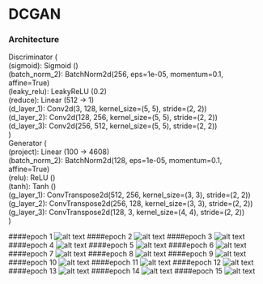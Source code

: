 # DCGAN

### Architecture
Discriminator (<br>
  (sigmoid): Sigmoid ()<br>
  (batch_norm_2): BatchNorm2d(256, eps=1e-05, momentum=0.1, affine=True)<br>
  (leaky_relu): LeakyReLU (0.2)<br>
  (reduce): Linear (512 -> 1)<br>
  (d_layer_1): Conv2d(3, 128, kernel_size=(5, 5), stride=(2, 2))<br>
  (d_layer_2): Conv2d(128, 256, kernel_size=(5, 5), stride=(2, 2))<br>
  (d_layer_3): Conv2d(256, 512, kernel_size=(5, 5), stride=(2, 2))<br>
)<br>
Generator (<br>
  (project): Linear (100 -> 4608)<br>
  (batch_norm_2): BatchNorm2d(128, eps=1e-05, momentum=0.1, affine=True)<br>
  (relu): ReLU ()<br>
  (tanh): Tanh ()<br>
  (g_layer_1): ConvTranspose2d(512, 256, kernel_size=(3, 3), stride=(2, 2))<br>
  (g_layer_2): ConvTranspose2d(256, 128, kernel_size=(3, 3), stride=(2, 2))<br>
  (g_layer_3): ConvTranspose2d(128, 3, kernel_size=(4, 4), stride=(2, 2))<br>
)<br>


####epoch 1
![alt text](https://github.com/pjavia/GAN/blob/master/dcgan/images/image_1.png)
####epoch 2
![alt text](https://github.com/pjavia/GAN/blob/master/dcgan/images/image_2.png)
####epoch 3
![alt text](https://github.com/pjavia/GAN/blob/master/dcgan/images/image_3.png)
####epoch 4
![alt text](https://github.com/pjavia/GAN/blob/master/dcgan/images/image_4.png)
####epoch 5
![alt text](https://github.com/pjavia/GAN/blob/master/dcgan/images/image_5.png)
####epoch 6
![alt text](https://github.com/pjavia/GAN/blob/master/dcgan/images/image_6.png)
####epoch 7
![alt text](https://github.com/pjavia/GAN/blob/master/dcgan/images/image_7.png)
####epoch 8
![alt text](https://github.com/pjavia/GAN/blob/master/dcgan/images/image_8.png)
####epoch 9
![alt text](https://github.com/pjavia/GAN/blob/master/dcgan/images/image_9.png)
####epoch 10
![alt text](https://github.com/pjavia/GAN/blob/master/dcgan/images/image_10.png)
####epoch 11
![alt text](https://github.com/pjavia/GAN/blob/master/dcgan/images/image_11.png)
####epoch 12
![alt text](https://github.com/pjavia/GAN/blob/master/dcgan/images/image_12.png)
####epoch 13
![alt text](https://github.com/pjavia/GAN/blob/master/dcgan/images/image_13.png)
####epoch 14
![alt text](https://github.com/pjavia/GAN/blob/master/dcgan/images/image_14.png)
####epoch 15
![alt text](https://github.com/pjavia/GAN/blob/master/dcgan/images/image_15.png)
